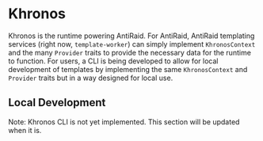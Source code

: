 # Khronos

Khronos is the runtime powering AntiRaid. For AntiRaid, AntiRaid templating services (right now, ``template-worker``) can simply implement ``KhronosContext`` and the many ``Provider`` traits to provide the necessary data for the runtime to function. For users, a CLI is being developed to allow for local development of templates by implementing the same ``KhronosContext`` and ``Provider`` traits but in a way designed for local use.


## Local Development

Note: Khronos CLI is not yet implemented. This section will be updated when it is.